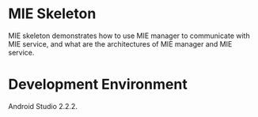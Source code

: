 # MIE Skeleton

MIE skeleton demonstrates how to use MIE manager to communicate with MIE service, and what are the architectures of MIE manager and MIE service.

# Development Environment

Android Studio 2.2.2.